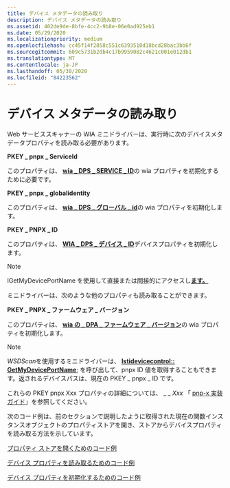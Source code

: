 ```yaml
---
title: デバイス メタデータの読み取り
description: デバイス メタデータの読み取り
ms.assetid: 402de9de-8bfe-4cc2-9b8e-06e0ad925eb1
ms.date: 05/29/2020
ms.localizationpriority: medium
ms.openlocfilehash: cc45f14f2858c551c6393510d18bcd28bac3bb6f
ms.sourcegitcommit: 609c5731b2db4c17b9959082c4621c001e012db1
ms.translationtype: MT
ms.contentlocale: ja-JP
ms.lasthandoff: 05/30/2020
ms.locfileid: "84223562"
---
```

# <a name="reading-device-metadata"></a>デバイス メタデータの読み取り

Web サービススキャナーの WIA ミニドライバーは、実行時に次のデバイスメタデータプロパティを読み取る必要があります。

**PKEY \_ pnpx \_ ServiceId**

このプロパティは、 [**wia \_ DPS \_ SERVICE \_ ID**](https://docs.microsoft.com/windows-hardware/drivers/image/wia-dps-service-id)の wia プロパティを初期化するために必要です。

**PKEY \_ pnpx \_ globalidentity**

このプロパティは、 [**wia \_ DPS \_ グローバル \_ id**](https://docs.microsoft.com/windows-hardware/drivers/image/wia-dps-global-identity)の wia プロパティを初期化します。

**PKEY \_ PNPX \_ ID**

このプロパティは、 [**WIA \_ DPS \_ デバイス \_ ID**](https://docs.microsoft.com/windows-hardware/drivers/image/wia-dps-device-id)デバイスプロパティを初期化します。

> [!NOTE]
> IGetMyDevicePortName を使用して直接または間接的にアクセスし[**ます。**](https://docs.microsoft.com/windows-hardware/drivers/ddi/stiusd/nf-stiusd-istidevicecontrol-getmydeviceportname)

ミニドライバーは、次のような他のプロパティも読み取ることができます。

**PKEY \_ PNPX \_ ファームウェア \_ バージョン**

このプロパティは、 [**wia の \_ DPA \_ ファームウェア \_ バージョン**](https://docs.microsoft.com/windows-hardware/drivers/image/wia-dpa-firmware-version)の wia プロパティを初期化します。

> [!NOTE]
> *WSDScan*を使用するミニドライバーは、 [**Istidevicecontrol:: GetMyDevicePortName**](https://docs.microsoft.com/windows-hardware/drivers/ddi/stiusd/nf-stiusd-istidevicecontrol-getmydeviceportname); を呼び出して、pnpx ID 値を取得することもできます。返されるデバイスパスは、現在の PKEY \_ pnpx \_ ID です。

これらの PKEY pnpx Xxx プロパティの詳細については、 \_ \_ *Xxx* 「 [pnp-x 実装ガイド](https://go.microsoft.com/fwlink/p/?linkid=242570)」を参照してください。

次のコード例は、前のセクションで説明したように取得された現在の関数インスタンスオブジェクトのプロパティストアを開き、ストアからデバイスプロパティを読み取る方法を示しています。

[プロパティ ストアを開くためのコード例](code-example-for-opening-a-property-store.md)

[デバイス プロパティを読み取るためのコード例](code-example-for-reading-device-properties.md)

[デバイス プロパティを初期化するためのコード例](code-example-for-initializing-device-properties.md)

